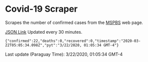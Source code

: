 # Covid-19 Scraper

Scrapes the number of confirmed cases from the [MSPBS](https://www.mspbs.gov.py/covid-19.php) web page.

[JSON Link](https://jmayalag.github.io/covid19-scrape/cases.json)
Updated every 30 minutes.
```
{"confirmed":22,"deaths":0,"recovered":0,"timestamp":"2020-03-22T05:05:34.098Z","pyt":"3/22/2020, 01:05:34 GMT-4"}
```
Last update (Paraguay Time): 3/22/2020, 01:05:34 GMT-4